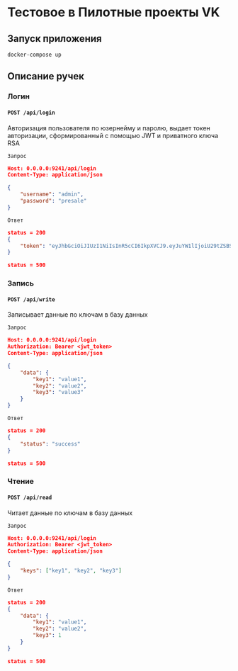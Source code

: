 # Тестовое в Пилотные проекты VK

## Запуск приложения

```commandline
docker-compose up
```

## Описание ручек

### Логин

#### `POST /api/login`

Авторизация пользователя по юзернейму и паролю, выдает токен авторизации, сформированный с помощью JWT и приватного ключа RSA

`Запрос`

```json
Host: 0.0.0.0:9241/api/login
Content-Type: application/json

{
    "username": "admin",
    "password": "presale"
}
```

`Ответ`

```json
status = 200
{
    "token": "eyJhbGciOiJIUzI1NiIsInR5cCI6IkpXVCJ9.eyJuYW1lIjoiU29tZSBSaWNrcm9sbCJ9.TnMTNkbyt12KHJ55fQFX1Cz-SA5V4UqJkZop5Ufp2SQ"
}

status = 500
```

### Запись

#### `POST /api/write`

Записывает данные по ключам в базу данных

`Запрос`

```json
Host: 0.0.0.0:9241/api/login
Authorization: Bearer <jwt_token>
Content-Type: application/json

{
    "data": {
        "key1": "value1",
        "key2": "value2",
        "key3": "value3"
    }
}
```

`Ответ`

```json
status = 200
{
    "status": "success"
}

status = 500
```

### Чтение

#### `POST /api/read`

Читает данные по ключам в базу данных

`Запрос`

```json
Host: 0.0.0.0:9241/api/login
Authorization: Bearer <jwt_token>
Content-Type: application/json

{
    "keys": ["key1", "key2", "key3"]
}
```

`Ответ`

```json
status = 200
{
    "data": {
        "key1": "value1",
        "key2": "value2",
        "key3": 1
    }
}

status = 500
```

